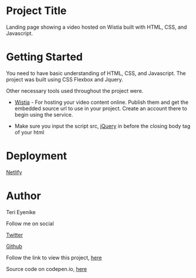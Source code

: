 # Project Title

Landing page showing a video hosted on Wistia built with HTML, CSS, and Javascript.

# Getting Started

You need to have basic understanding of HTML, CSS, and Javascript. The project was built using CSS Flexbox and Jquery.

Other necessary tools used throughout the project were.

* [Wistia](https://wistia.com/) - For hosting your video content online. Publish them and get the embedded source url to use in your project. Create an account there to begin using the service.

* Make sure you input the script src, [jQuery](https://jquery.com/) in before the closing body tag of your html

# Deployment

[Netlify](https://app.netlify.com)

# Author

Teri Eyenike

Follow me on social

[Twitter](https://twitter.com/terieyenike)

[Github](https://github.com/terieyenike)

Follow the link to view this project, [here](https://wistialandingpage.netlify.com/)

Source code on codepen.io, [here](https://codepen.io/eyenike/pen/oNvxqNx)